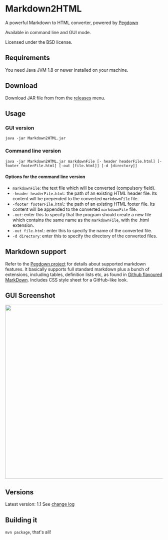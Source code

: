Markdown2HTML
=============

A powerful Markdown to HTML converter, powered by [Pegdown](https://github.com/vsch/pegdown)

Available in command line and GUI mode.

Licensed under the BSD license.


Requirements
------------

You need Java JVM 1.8 or newer installed on your machine.

Download
--------

Download JAR file from from the [releases](https://github.com/cominvent/markdown2html/releases/) menu.

Usage
-----

### GUI version ###

`java -jar Markdown2HTML.jar`

### Command line version ###

`java -jar Markdown2HTML.jar markdownFile [- header headerFile.html] [-footer footerFile.html] [-out [file.html]] [-d [directory]]`

#### Options for the command line version ####

- `markdownFile`: the text file which will be converted (compulsory field).
- `-header headerFile.html`: the path of an existing HTML header file.
Its content will be prepended to the converted `markdownFile` file.
- `-footer footerFile.html`: the path of an existing HTML footer file.
Its content will be appended to the converted `markdownFile` file.
- `-out`: enter this to specify that the program should create a new file
which contains the same name as the `markdownFile`, with the .html extension.
- `-out file.html`: enter this to specify the name of the converted file.
- `-d directory`: enter this to specify the directory of the converted files.

Markdown support
----------------
Refer to the [Pegdown project](https://github.com/vsch/pegdown) for details about 
supported markdown features. It basically supports full standard markdown
plus a bunch of extensions, including tables, definition lists etc, as found 
in [Github flavoured MarkDown](https://help.github.com/articles/github-flavored-markdown/).
Includes CSS style sheet for a GitHub-like look.

GUI Screenshot
--------------

<img src="https://raw.githubusercontent.com/cominvent/markdown2html/master/src/main/resources/screenshot.png" width="814" height="555" />


Versions
--------
Latest version: 1.1
See [change log](CHANGES.md)

Building it
-----------

`mvn package`, that's all!

